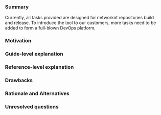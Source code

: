 ### Summary

Currently, all tasks provided are designed for networknt repositories build and release. To introduce the tool to our customers, more tasks need to be added to form a full-blown DevOps platform. 

### Motivation


### Guide-level explanation


### Reference-level explanation


### Drawbacks


### Rationale and Alternatives


### Unresolved questions

